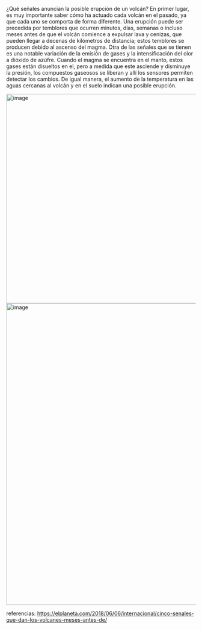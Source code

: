 ¿Qué señales anuncian la posible erupción de un volcán?
En primer lugar, es muy importante saber cómo ha actuado cada volcán en el pasado, ya que cada uno se comporta de forma diferente. Una erupción puede ser precedida por temblores que ocurren minutos, días, semanas o incluso meses antes de que el volcán comience a expulsar lava y cenizas, que pueden llegar a decenas de kilómetros de distancia; estos temblores se producen debido al ascenso del magma.
Otra de las señales que se tienen es una notable variación de la emisión de gases y la intensificación del olor a dióxido de azúfre. Cuando el magma se encuentra en el manto, estos gases están disueltos en el, pero a medida que este asciende y disminuye la presión, los compuestos gaseosos se liberan y allí los sensores permiten detectar los cambios.
De igual manera, el aumento de la temperatura en las aguas cercanas al volcán y en el suelo indican una posible erupción.

<img width="992" height="556" alt="image" src="https://github.com/user-attachments/assets/de71db83-38db-4273-bc13-5c04fa089b44" />
<img width="1200" height="801" alt="image" src="https://github.com/user-attachments/assets/759c8501-f2e1-4518-82df-ac2a0f4adeec" />

referencias: https://elplaneta.com/2018/06/06/internacional/cinco-senales-que-dan-los-volcanes-meses-antes-de/

